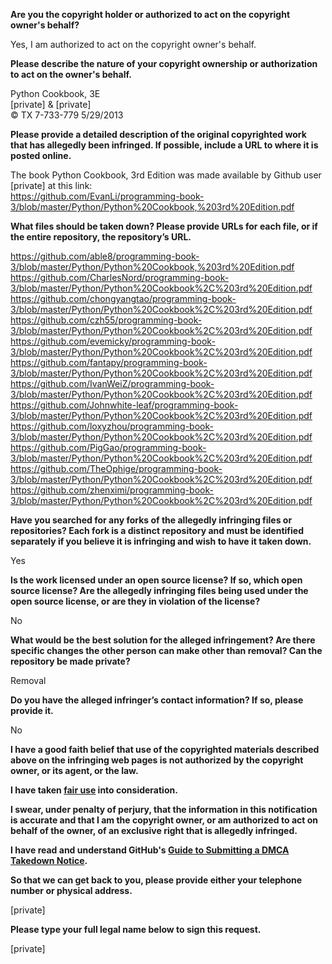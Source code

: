 **Are you the copyright holder or authorized to act on the copyright owner's behalf?**

Yes, I am authorized to act on the copyright owner's behalf.

**Please describe the nature of your copyright ownership or authorization to act on the owner's behalf.**

Python Cookbook, 3E  
[private] & [private]  
© TX 7-733-779 5/29/2013

**Please provide a detailed description of the original copyrighted work that has allegedly been infringed. If possible, include a URL to where it is posted online.**

The book Python Cookbook, 3rd Edition was made available by Github user [private] at this link:  
https://github.com/EvanLi/programming-book-3/blob/master/Python/Python%20Cookbook,%203rd%20Edition.pdf

**What files should be taken down? Please provide URLs for each file, or if the entire repository, the repository’s URL.**

https://github.com/able8/programming-book-3/blob/master/Python/Python%20Cookbook,%203rd%20Edition.pdf  
https://github.com/CharlesNord/programming-book-3/blob/master/Python/Python%20Cookbook%2C%203rd%20Edition.pdf  
https://github.com/chongyangtao/programming-book-3/blob/master/Python/Python%20Cookbook%2C%203rd%20Edition.pdf  
https://github.com/czh55/programming-book-3/blob/master/Python/Python%20Cookbook%2C%203rd%20Edition.pdf  
https://github.com/evemicky/programming-book-3/blob/master/Python/Python%20Cookbook%2C%203rd%20Edition.pdf  
https://github.com/fantapy/programming-book-3/blob/master/Python/Python%20Cookbook%2C%203rd%20Edition.pdf  
https://github.com/IvanWeiZ/programming-book-3/blob/master/Python/Python%20Cookbook%2C%203rd%20Edition.pdf  
https://github.com/Johnwhite-leaf/programming-book-3/blob/master/Python/Python%20Cookbook%2C%203rd%20Edition.pdf  
https://github.com/loxyzhou/programming-book-3/blob/master/Python/Python%20Cookbook%2C%203rd%20Edition.pdf  
https://github.com/PigGao/programming-book-3/blob/master/Python/Python%20Cookbook%2C%203rd%20Edition.pdf  
https://github.com/TheOphige/programming-book-3/blob/master/Python/Python%20Cookbook%2C%203rd%20Edition.pdf  
https://github.com/zhenximi/programming-book-3/blob/master/Python/Python%20Cookbook%2C%203rd%20Edition.pdf

**Have you searched for any forks of the allegedly infringing files or repositories? Each fork is a distinct repository and must be identified separately if you believe it is infringing and wish to have it taken down.**

Yes

**Is the work licensed under an open source license? If so, which open source license? Are the allegedly infringing files being used under the open source license, or are they in violation of the license?**

No

**What would be the best solution for the alleged infringement? Are there specific changes the other person can make other than removal? Can the repository be made private?**

Removal

**Do you have the alleged infringer’s contact information? If so, please provide it.**

No

**I have a good faith belief that use of the copyrighted materials described above on the infringing web pages is not authorized by the copyright owner, or its agent, or the law.**

**I have taken <a href="https://www.lumendatabase.org/topics/22">fair use</a> into consideration.**

**I swear, under penalty of perjury, that the information in this notification is accurate and that I am the copyright owner, or am authorized to act on behalf of the owner, of an exclusive right that is allegedly infringed.**

**I have read and understand GitHub's <a href="https://docs.github.com/articles/guide-to-submitting-a-dmca-takedown-notice/">Guide to Submitting a DMCA Takedown Notice</a>.**

**So that we can get back to you, please provide either your telephone number or physical address.**

[private]

**Please type your full legal name below to sign this request.**

[private]

